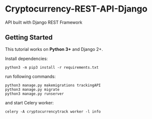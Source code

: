 # Cryptocurrency-REST-API-Django
API built with Django REST Framework

## Getting Started

This tutorial works on **Python 3+** and Django 2+.

Install dependencies:

```
python3 -m pip3 install -r requirements.txt
```

run following commands:

```
python3 manage.py makemigrations trackingAPI
python3 manage.py migrate
python3 manage.py runserver
```
and start Celery worker:

```
celery -A cryptocurrencytrack worker -l info
```


